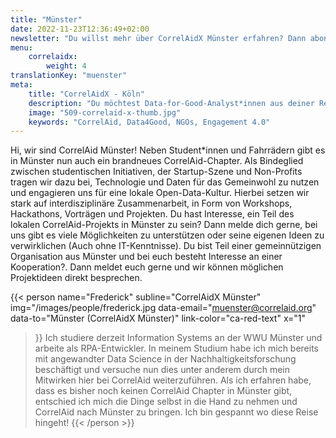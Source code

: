 ```yaml
---
title: "Münster"
date: 2022-11-23T12:36:49+02:00
newsletter: "Du willst mehr über CorrelAidX Münster erfahren? Dann abonniere unseren Newsletter!"
menu: 
    correlaidx:
        weight: 4
translationKey: "muenster"
meta:
    title: "CorrelAidX - Köln"
    description: "Du möchtest Data-for-Good-Analyst*innen aus deiner Region kennenlernen und zusammen Daten für den guten Zweck nutzen? Mit CorrelAidX bringen wir Data for Good in deine Stadt!"
    image: "509-correlaid-x-thumb.jpg"
    keywords: "CorrelAid, Data4Good, NGOs, Engagement 4.0"
---
```


Hi, wir sind CorrelAid Münster! Neben Student*innen und Fahrrädern gibt es in Münster nun auch ein brandneues CorrelAid-Chapter. Als Bindeglied zwischen studentischen Initiativen, der Startup-Szene und Non-Profits tragen wir dazu bei, Technologie und Daten für das Gemeinwohl zu nutzen und engagieren uns für eine lokale Open-Data-Kultur. Hierbei setzen wir stark auf interdisziplinäre Zusammenarbeit, in Form von Workshops, Hackathons, Vorträgen und Projekten. Du hast Interesse, ein Teil des lokalen CorrelAid-Projekts in Münster zu sein? Dann melde dich gerne, bei uns gibt es viele Möglichkeiten zu unterstützen oder seine eigenen Ideen zu verwirklichen (Auch ohne IT-Kenntnisse). Du bist Teil einer gemeinnützigen Organisation aus Münster und bei euch besteht Interesse an einer Kooperation?. Dann meldet euch gerne und wir können möglichen Projektideen direkt besprechen.

{{< person 
    name="Frederick"
    subline="CorrelAidX Münster"
    img="/images/people/frederick.jpg
    data-email="muenster@correlaid.org"
    data-to="Münster (CorrelAidX Münster)"
    link-color="ca-red-text"
    x="1"
>}}
Ich studiere derzeit Information Systems an der WWU Münster und arbeite als RPA-Entwickler. In meinem Studium habe ich mich bereits mit angewandter Data Science in der Nachhaltigkeitsforschung beschäftigt und versuche nun dies unter anderem durch mein Mitwirken hier bei CorrelAid weiterzuführen. Als ich erfahren habe, dass es bisher noch keinen CorrelAid Chapter in Münster gibt, entschied ich mich die Dinge selbst in die Hand zu nehmen und CorrelAid nach Münster zu bringen. Ich bin gespannt wo diese Reise hingeht!
{{< /person >}}
